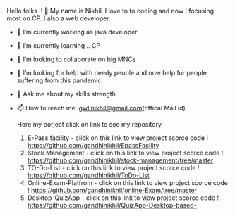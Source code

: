 Hello folks !! 👋
My name is Nikhil, I love to to coding and now I focusing most on CP. I also a web developer.


- 🔭 I’m currently working as  java developer
- 🌱 I’m currently learning .. CP 
- 👯 I’m looking to collaborate on big MNCs
- 🤔 I’m looking for help with needy people and now help for people suffering from this pandemic.
- 💬 Ask me about my skills strength
- 📫 How to reach me: gwl.nikhil@gmail.com(offical Mail id)

  Here my porject click on link to see my repository
  1. E-Pass facility - click on this link to view project scorce code ! https://github.com/gandhinikhil/EpassFacility
  2. Stock Management - click on this link to view project scorce code ! https://github.com/gandhinikhil/stock-management/tree/master
  3. TO-Do-List - click on this link to view project scorce code ! https://github.com/gandhinikhil/ToDo-List
  4. Online-Exam-Platfrom - click on this link to view project scorce code ! https://github.com/gandhinikhil/online-Exam/tree/master
  5. Desktop-QuizApp - click on this link to view project scorce code ! https://github.com/gandhinikhil/QuizApp-Desktop-based-
